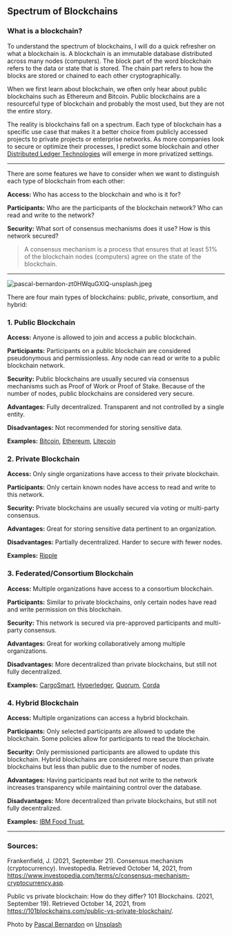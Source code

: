 ## Spectrum of Blockchains

### What is a blockchain?

To understand the spectrum of blockchains, I will do a quick refresher on what a blockchain is. A blockchain is an immutable database distributed across many nodes (computers). The block part of the word blockchain refers to the data or state that is stored. The chain part refers to how the blocks are stored or chained to each other cryptographically. 

When we first learn about blockchain, we often only hear about public blockchains such as Ethereum and Bitcoin. Public blockchains are a resourceful type of blockchain and probably the most used, but they are not the entire story.

The reality is blockchains fall on a spectrum. Each type of blockchain has a specific use case that makes it a better choice from publicly accessed projects to private projects or enterprise networks. As more companies look to secure or optimize their processes, I predict some blockchain and other [Distributed Ledger Technologies](https://www.investopedia.com/terms/d/distributed-ledger-technology-dlt.asp) will emerge in more privatized settings.

<hr>

There are some features we have to consider when we want to distinguish each type of blockchain from each other: 

**Access:** Who has access to the blockchain and who is it for?

**Participants:** Who are the participants of the blockchain network? Who can read and write to the network?

**Security:** What sort of consensus mechanisms does it use? How is this network secured?

> A consensus mechanism is a process that ensures that at least 51% of the blockchain nodes (computers) agree on the state of the blockchain.

<hr>


![pascal-bernardon-zt0HWquGXlQ-unsplash.jpeg](https://cdn.hashnode.com/res/hashnode/image/upload/v1634309398097/BszJztktw.jpeg)

There are four main types of blockchains: public, private, consortium, and hybrid:

### 1. Public Blockchain

**Access:** Anyone is allowed to join and access a public blockchain.

**Participants:** Participants on a public blockchain are considered pseudonymous and permissionless. Any node can read or write to a public blockchain network.

**Security:** Public blockchains are usually secured via consensus mechanisms such as Proof of Work or Proof of Stake. Because of the number of nodes, public blockchains are considered very secure.

**Advantages:** Fully decentralized. Transparent and not controlled by a single entity. 

**Disadvantages:** Not recommended for storing sensitive data.

**Examples:** [Bitcoin](https://bitcoin.org/en/), [Ethereum](https://ethereum.org/en/), [Litecoin](https://litecoin.org/)

### 2. Private Blockchain

**Access:** Only single organizations have access to their private blockchain.

**Participants:** Only certain known nodes have access to read and write to this network. 

**Security:** Private blockchains are usually secured via voting or multi-party consensus. 

**Advantages:** Great for storing sensitive data pertinent to an organization. 

**Disadvantages:** Partially decentralized. Harder to secure with fewer nodes.

**Examples:** [Ripple](https://ripple.com/)

### 3. Federated/Consortium Blockchain

**Access:** Multiple organizations have access to a consortium blockchain.

**Participants:** Similar to private blockchains, only certain nodes have read and write permission on this blockchain.

**Security:** This network is secured via pre-approved participants and multi-party consensus.

**Advantages:** Great for working collaboratively among multiple organizations. 

**Disadvantages:** More decentralized than private blockchains, but still not fully decentralized.

**Examples:** [CargoSmart](https://www.cargosmart.com/en-us/), [Hyperledger](https://www.hyperledger.org/), [Quorum](https://consensys.net/quorum/), [Corda](https://www.r3.com/)

### 4. Hybrid Blockchain

**Access:** Multiple organizations can access a hybrid blockchain.

**Participants:** Only selected participants are allowed to update the blockchain. Some policies allow for participants to read the blockchain.

**Security:** Only permissioned participants are allowed to update this blockchain. Hybrid blockchains are considered more secure than private blockchains but less than public due to the number of nodes.

**Advantages:** Having participants read but not write to the network increases transparency while maintaining control over the database.

**Disadvantages:** More decentralized than private blockchains, but still not fully decentralized. 

**Examples:** [IBM Food Trust](https://www.ibm.com/blockchain/solutions/food-trust?utm_content=SRCWW&p1=Search&p4=43700050290348695&p5=e&gclsrc=ds), 

<hr>

### Sources:

Frankenfield, J. (2021, September 21). Consensus mechanism (cryptocurrency). Investopedia. Retrieved October 14, 2021, from https://www.investopedia.com/terms/c/consensus-mechanism-cryptocurrency.asp. 

Public vs private blockchain: How do they differ? 101 Blockchains. (2021, September 19). Retrieved October 14, 2021, from https://101blockchains.com/public-vs-private-blockchain/.

Photo by <a href="https://unsplash.com/@pbernardon?utm_source=unsplash&utm_medium=referral&utm_content=creditCopyText">Pascal Bernardon</a> on <a href="https://unsplash.com/s/photos/blockchain?utm_source=unsplash&utm_medium=referral&utm_content=creditCopyText">Unsplash</a>
  